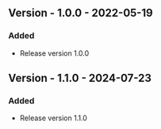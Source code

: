 ## Version - 1.0.0 - 2022-05-19
### Added
- Release version 1.0.0

## Version - 1.1.0 - 2024-07-23
### Added
- Release version 1.1.0

